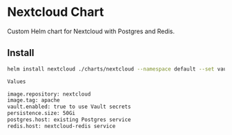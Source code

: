 # Nextcloud Chart
Custom Helm chart for Nextcloud with Postgres and Redis.

## Install
```bash
helm install nextcloud ./charts/nextcloud --namespace default --set vault.enabled=true

Values

image.repository: nextcloud
image.tag: apache
vault.enabled: true to use Vault secrets
persistence.size: 50Gi
postgres.host: existing Postgres service
redis.host: nextcloud-redis service